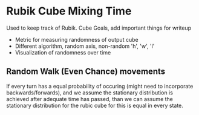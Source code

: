 # Rubik Cube Mixing Time

Used to keep track of Rubik. Cube Goals, add important things for writeup

* Metric for measuring randomness of output cube
* Different algorithm, random axis, non-random 'h', 'w', 'l'
* Visualization of randomness over time

## Random Walk (Even Chance) movements

If every turn has a equal probability of occuring (might need to incorporate backwards/forwards), and we assume the stationary distribution is achieved after adequate time has passed, than we can assume the stationary distribution for the rubic cube for this is equal in every state.